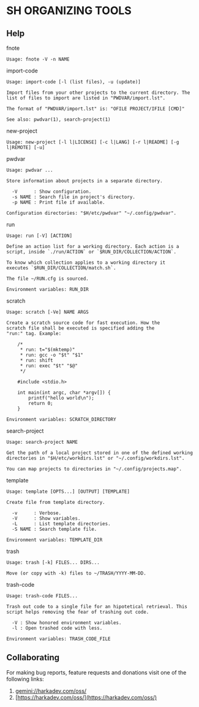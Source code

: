 SH ORGANIZING TOOLS
===================

## Help

fnote

    Usage: fnote -V -n NAME

import-code

    Usage: import-code [-l (list files), -u (update)]
    
    Import files from your other projects to the current directory. The
    list of files to import are listed in "PWDVAR/import.lst".
    
    The format of "PWDVAR/import.lst" is: "OFILE PROJECT/IFILE [CMD]"
    
    See also: pwdvar(1), search-project(1)

new-project

    Usage: new-project [-l l|LICENSE] [-c l|LANG] [-r l|README] [-g l|REMOTE] [-u]

pwdvar

    Usage: pwdvar ...
    
    Store information about projects in a separate directory.
    
      -V      : Show configuration.
      -s NAME : Search file in project's directory.
      -p NAME : Print file if available.
    
    Configuration directories: "$H/etc/pwdvar" "~/.config/pwdvar".

run

    Usage: run [-V] [ACTION]
    
    Define an action list for a working directory. Each action is a
    script, inside `./run/ACTION` or `$RUN_DIR/COLLECTION/ACTION`.
    
    To know which collection applies to a working directory it
    executes `$RUN_DIR/COLLECTION/match.sh`.
    
    The file ~/RUN.cfg is sourced.
    
    Environment variables: RUN_DIR

scratch

    Usage: scratch [-Ve] NAME ARGS
    
    Create a scratch source code for fast execution. How the
    scratch file shall be executed is specified adding the
    "run:" tag. Example:
    
        /*
         * run: t="$(mktemp)"
         * run: gcc -o "$t" "$1"
         * run: shift
         * run: exec "$t" "$@"
         */
    
        #include <stdio.h>
    
        int main(int argc, char *argv[]) {
            printf("hello world\n");
            return 0;
        }
    
    Environment variables: SCRATCH_DIRECTORY

search-project

    Usage: search-project NAME
    
    Get the path of a local project stored in one of the defined working
    directories in "$H/etc/workdirs.lst" or "~/.config/workdirs.lst".
    
    You can map projects to directories in "~/.config/projects.map".

template

    Usage: template [OPTS...] [OUTPUT] [TEMPLATE]
    
    Create file from template directory.
    
      -v      : Verbose.
      -V      : Show variables.
      -L      : List template directories.
      -S NAME : Search template file.
    
    Environment variables: TEMPLATE_DIR

trash

    Usage: trash [-k] FILES... DIRS...
    
    Move (or copy with -k) files to ~/TRASH/YYYY-MM-DD.

trash-code

    Usage: trash-code FILES...
    
    Trash out code to a single file for an hipotetical retrieval. This
    script helps removing the fear of trashing out code.
    
      -V : Show honored environment variables.
      -l : Open trashed code with less.
    
    Environment variables: TRASH_CODE_FILE

## Collaborating

For making bug reports, feature requests and donations visit
one of the following links:

1. [gemini://harkadev.com/oss/](gemini://harkadev.com/oss/)
2. [https://harkadev.com/oss/](https://harkadev.com/oss/)
